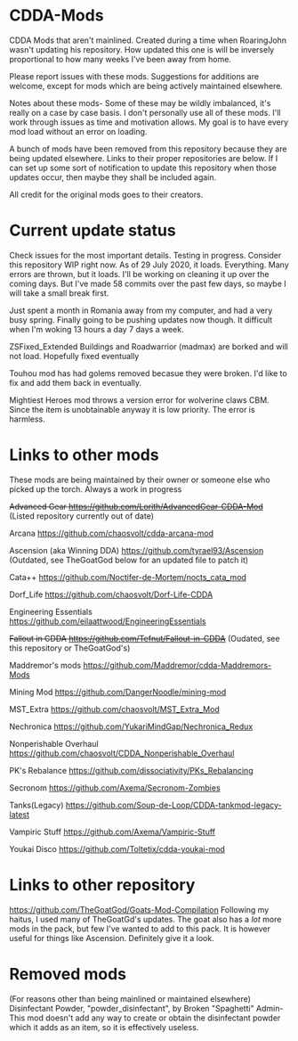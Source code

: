 # CDDA-Mods
CDDA Mods that aren't mainlined.
Created during a time when RoaringJohn wasn't updating his repository. How updated this one is will be inversely proportional to how many weeks I've been away from home.

Please report issues with these mods. Suggestions for additions are welcome, except for mods which are being actively maintained elsewhere.


Notes about these mods-
Some of these may be wildly imbalanced, it's really on a case by case basis. I don't personally use all of these mods. I'll work through issues as time and motivation allows. My goal is to have every mod load without an error on loading. 



A bunch of mods have been removed from this repository because they are being updated elsewhere. Links to their proper repositories are below. If I can set up some sort of notification to update this repository when those updates occur, then maybe they shall be included again.

All credit for the original mods goes to their creators.

# Current update status
Check issues for the most important details. Testing in progress. Consider this repository WIP right now. As of 29 July 2020, it loads. Everything. Many errors are thrown, but it loads. I'll be working on cleaning it up over the coming days. But I've made 58 commits over the past few days, so maybe I will take a small break first.

Just spent a month in Romania away from my computer, and had a very busy spring. Finally going to be pushing updates now though. It difficult when I'm woking 13 hours a day 7 days a week.

ZSFixed_Extended Buildings and Roadwarrior (madmax) are borked and will not load. Hopefully fixed eventually

Touhou mod has had golems removed becasue they were broken. I'd like to fix and add them back in eventually.

Mightiest Heroes mod throws a version error for wolverine claws CBM. Since the item is unobtainable anyway it is low priority. The error is harmless.

# Links to other mods
These mods are being maintained by their owner or someone else who picked up the torch. Always a work in progress

~~Advanced Gear https://github.com/Lorith/AdvancedGear-CDDA-Mod~~ (Listed repository currently out of date)

Arcana https://github.com/chaosvolt/cdda-arcana-mod 

Ascension (aka Winning DDA) https://github.com/tyrael93/Ascension (Outdated, see TheGoatGod below for an updated file to patch it)

Cata++ https://github.com/Noctifer-de-Mortem/nocts_cata_mod 

Dorf_Life https://github.com/chaosvolt/Dorf-Life-CDDA

Engineering Essentials https://github.com/eilaattwood/EngineeringEssentials

~~Fallout in CDDA https://github.com/Tefnut/Fallout-in-CDDA~~ (Oudated, see this repository or TheGoatGod's)

Maddremor's mods https://github.com/Maddremor/cdda-Maddremors-Mods

Mining Mod https://github.com/DangerNoodle/mining-mod

MST_Extra https://github.com/chaosvolt/MST_Extra_Mod

Nechronica https://github.com/YukariMindGap/Nechronica_Redux 

Nonperishable Overhaul https://github.com/chaosvolt/CDDA_Nonperishable_Overhaul 

PK's Rebalance https://github.com/dissociativity/PKs_Rebalancing 

Secronom https://github.com/Axema/Secronom-Zombies

Tanks(Legacy) https://github.com/Soup-de-Loop/CDDA-tankmod-legacy-latest

Vampiric Stuff https://github.com/Axema/Vampiric-Stuff

Youkai Disco https://github.com/Toltetix/cdda-youkai-mod

# Links to other repository
https://github.com/TheGoatGod/Goats-Mod-Compilation
Following my haitus, I used many of TheGoatGd's updates. The goat also has a *lot* more mods in the pack, but few I've wanted to add to this pack. It is however useful for things like Ascension. Definitely give it a look.


# Removed mods
(For reasons other than being mainlined or maintained elsewhere)
Disinfectant Powder, "powder_disinfectant", by Broken "Spaghetti" Admin- This mod doesn't add any way to create or obtain the disinfectant powder which it adds as an item, so it is effectively useless.
